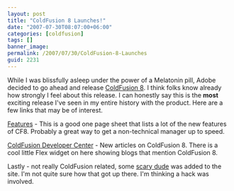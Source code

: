 ```yaml
---
layout: post
title: "ColdFusion 8 Launches!"
date: "2007-07-30T08:07:00+06:00"
categories: [coldfusion]
tags: []
banner_image: 
permalink: /2007/07/30/ColdFusion-8-Launches
guid: 2231
---
```


While I was blissfully asleep under the power of a Melatonin pill, Adobe decided to go ahead and release <a href="http://www.adobe.com/products/coldfusion/">ColdFusion 8</a>. I think folks know already how strongly I feel about this release. I can honestly say this is the <b>most</b> exciting release I've seen in my entire history with the product. Here are a few links that may be of interest.

<a href="http://www.adobe.com/products/coldfusion/features/">Features</a>  - This is a good one page sheet that lists a lot of the new features of CF8. Probably a great way to get a non-technical manager up to speed.

<a href="http://www.adobe.com/devnet/coldfusion/">ColdFusion Developer Center</a> - New articles on ColdFusion 8. There is a cool little Flex widget on here showing blogs that mention ColdFusion 8.

Lastly - not really ColdFusion related, some <a href="http://www.adobe.com/devnet/coldfusion/articles/spotlight_rcamden.html">scary dude</a> was added to the site. I'm not quite sure how that got up there. I'm thinking a hack was involved.